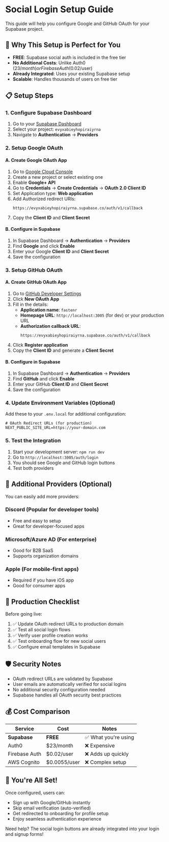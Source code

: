 # Social Login Setup Guide

This guide will help you configure Google and GitHub OAuth for your Supabase project.

## 🎯 Why This Setup is Perfect for You

- **FREE**: Supabase social auth is included in the free tier
- **No Additional Costs**: Unlike Auth0 ($23/month) or Firebase Auth ($0.02/user)
- **Already Integrated**: Uses your existing Supabase setup
- **Scalable**: Handles thousands of users on free tier

## 📋 Setup Steps

### 1. Configure Supabase Dashboard

1. Go to your [Supabase Dashboard](https://supabase.com/dashboard)
2. Select your project: `evyxabieyhopiraiyrna`
3. Navigate to **Authentication** → **Providers**

### 2. Setup Google OAuth

#### A. Create Google OAuth App
1. Go to [Google Cloud Console](https://console.cloud.google.com/)
2. Create a new project or select existing one
3. Enable **Google+ API**
4. Go to **Credentials** → **Create Credentials** → **OAuth 2.0 Client ID**
5. Set Application type: **Web application**
6. Add Authorized redirect URIs:
   ```
   https://evyxabieyhopiraiyrna.supabase.co/auth/v1/callback
   ```
7. Copy the **Client ID** and **Client Secret**

#### B. Configure in Supabase
1. In Supabase Dashboard → **Authentication** → **Providers**
2. Find **Google** and click **Enable**
3. Enter your Google **Client ID** and **Client Secret**
4. Save the configuration

### 3. Setup GitHub OAuth

#### A. Create GitHub OAuth App
1. Go to [GitHub Developer Settings](https://github.com/settings/developers)
2. Click **New OAuth App**
3. Fill in the details:
   - **Application name**: `fastenr`
   - **Homepage URL**: `http://localhost:3005` (for dev) or your production URL
   - **Authorization callback URL**: 
     ```
     https://evyxabieyhopiraiyrna.supabase.co/auth/v1/callback
     ```
4. Click **Register application**
5. Copy the **Client ID** and generate a **Client Secret**

#### B. Configure in Supabase
1. In Supabase Dashboard → **Authentication** → **Providers**
2. Find **GitHub** and click **Enable**
3. Enter your GitHub **Client ID** and **Client Secret**
4. Save the configuration

### 4. Update Environment Variables (Optional)

Add these to your `.env.local` for additional configuration:

```env
# OAuth Redirect URLs (for production)
NEXT_PUBLIC_SITE_URL=https://your-domain.com
```

### 5. Test the Integration

1. Start your development server: `npm run dev`
2. Go to `http://localhost:3005/auth/login`
3. You should see Google and GitHub login buttons
4. Test both providers

## 🔧 Additional Providers (Optional)

You can easily add more providers:

### Discord (Popular for developer tools)
- Free and easy to setup
- Great for developer-focused apps

### Microsoft/Azure AD (For enterprise)
- Good for B2B SaaS
- Supports organization domains

### Apple (For mobile-first apps)
- Required if you have iOS app
- Good for consumer apps

## 🚀 Production Checklist

Before going live:

1. ✅ Update OAuth redirect URLs to production domain
2. ✅ Test all social login flows
3. ✅ Verify user profile creation works
4. ✅ Test onboarding flow for new social users
5. ✅ Configure email templates in Supabase

## 🛡️ Security Notes

- OAuth redirect URLs are validated by Supabase
- User emails are automatically verified for social logins
- No additional security configuration needed
- Supabase handles all OAuth security best practices

## 💰 Cost Comparison

| Service | Cost | Notes |
|---------|------|-------|
| **Supabase** | **FREE** | ✅ What you're using |
| Auth0 | $23/month | ❌ Expensive |
| Firebase Auth | $0.02/user | ❌ Adds up quickly |
| AWS Cognito | $0.0055/user | ❌ Complex setup |

## 🎉 You're All Set!

Once configured, users can:
- Sign up with Google/GitHub instantly
- Skip email verification (auto-verified)
- Get redirected to onboarding for profile setup
- Enjoy seamless authentication experience

Need help? The social login buttons are already integrated into your login and signup forms!